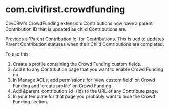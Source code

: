 # com.civifirst.crowdfunding
CiviCRM's CrowdFunding extension: Contributions now have a parent Contribution ID that is updated as child Contributions are.

Provides a 'Parent Contribution Id' for Contributions. This is ued to updates Parent Contribution statuses when their Child Contributions are completed. 

To use this: 
1. Create a profile containing the Crowd Funding custom fields.
2. Add it to any Contribution page that you want to enable Crowd Funding on.
3. In Manage ACLs, add permissions for 'view custom field' on Crowd Funding and 'create profile' on Crowd Funding.
4. Add &parent_contribution_id={id} to the URL of any Contribute page.
5. In your template for that page you probably want to hide the Crowd Funding section.
